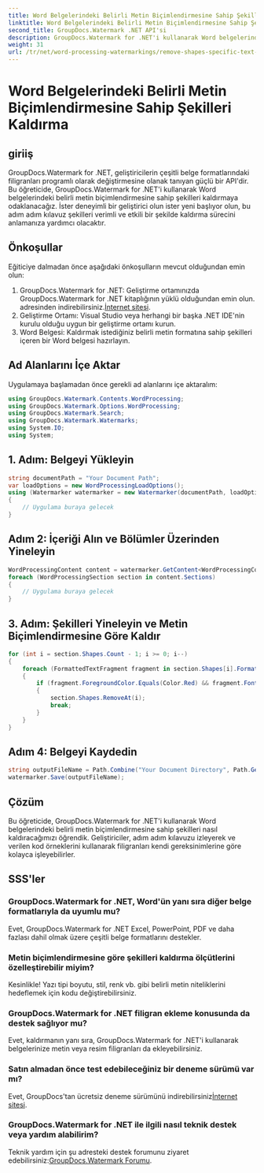 ```yaml
---
title: Word Belgelerindeki Belirli Metin Biçimlendirmesine Sahip Şekilleri Kaldırma
linktitle: Word Belgelerindeki Belirli Metin Biçimlendirmesine Sahip Şekilleri Kaldırma
second_title: GroupDocs.Watermark .NET API'si
description: GroupDocs.Watermark for .NET'i kullanarak Word belgelerinde belirli metin formatına sahip şekilleri nasıl kaldıracağınızı öğrenin. Filigranların verimli şekilde işlenmesi için kılavuzumuzu takip edin.
weight: 31
url: /tr/net/word-processing-watermarkings/remove-shapes-specific-text-formatting-word-docs/
---
```


# Word Belgelerindeki Belirli Metin Biçimlendirmesine Sahip Şekilleri Kaldırma

## giriiş
GroupDocs.Watermark for .NET, geliştiricilerin çeşitli belge formatlarındaki filigranları programlı olarak değiştirmesine olanak tanıyan güçlü bir API'dir. Bu öğreticide, GroupDocs.Watermark for .NET'i kullanarak Word belgelerindeki belirli metin biçimlendirmesine sahip şekilleri kaldırmaya odaklanacağız. İster deneyimli bir geliştirici olun ister yeni başlıyor olun, bu adım adım kılavuz şekilleri verimli ve etkili bir şekilde kaldırma sürecini anlamanıza yardımcı olacaktır.
## Önkoşullar
Eğiticiye dalmadan önce aşağıdaki önkoşulların mevcut olduğundan emin olun:
1.  GroupDocs.Watermark for .NET: Geliştirme ortamınızda GroupDocs.Watermark for .NET kitaplığının yüklü olduğundan emin olun. adresinden indirebilirsiniz.[İnternet sitesi](https://releases.groupdocs.com/Watermark/net/).
2. Geliştirme Ortamı: Visual Studio veya herhangi bir başka .NET IDE'nin kurulu olduğu uygun bir geliştirme ortamı kurun.
3. Word Belgesi: Kaldırmak istediğiniz belirli metin formatına sahip şekilleri içeren bir Word belgesi hazırlayın.

## Ad Alanlarını İçe Aktar
Uygulamaya başlamadan önce gerekli ad alanlarını içe aktaralım:
```csharp
using GroupDocs.Watermark.Contents.WordProcessing;
using GroupDocs.Watermark.Options.WordProcessing;
using GroupDocs.Watermark.Search;
using GroupDocs.Watermark.Watermarks;
using System.IO;
using System;
```
## 1. Adım: Belgeyi Yükleyin
```csharp
string documentPath = "Your Document Path";
var loadOptions = new WordProcessingLoadOptions();
using (Watermarker watermarker = new Watermarker(documentPath, loadOptions))
{
    // Uygulama buraya gelecek
}
```
## Adım 2: İçeriği Alın ve Bölümler Üzerinden Yineleyin
```csharp
WordProcessingContent content = watermarker.GetContent<WordProcessingContent>();
foreach (WordProcessingSection section in content.Sections)
{
    // Uygulama buraya gelecek
}
```
## 3. Adım: Şekilleri Yineleyin ve Metin Biçimlendirmesine Göre Kaldır
```csharp
for (int i = section.Shapes.Count - 1; i >= 0; i--)
{
    foreach (FormattedTextFragment fragment in section.Shapes[i].FormattedTextFragments)
    {
        if (fragment.ForegroundColor.Equals(Color.Red) && fragment.Font.FamilyName == "Arial")
        {
            section.Shapes.RemoveAt(i);
            break;
        }
    }
}
```
## Adım 4: Belgeyi Kaydedin
```csharp
string outputFileName = Path.Combine("Your Document Directory", Path.GetFileName(documentPath));
watermarker.Save(outputFileName);
```

## Çözüm
Bu öğreticide, GroupDocs.Watermark for .NET'i kullanarak Word belgelerindeki belirli metin biçimlendirmesine sahip şekilleri nasıl kaldıracağımızı öğrendik. Geliştiriciler, adım adım kılavuzu izleyerek ve verilen kod örneklerini kullanarak filigranları kendi gereksinimlerine göre kolayca işleyebilirler.
## SSS'ler
### GroupDocs.Watermark for .NET, Word'ün yanı sıra diğer belge formatlarıyla da uyumlu mu?
Evet, GroupDocs.Watermark for .NET Excel, PowerPoint, PDF ve daha fazlası dahil olmak üzere çeşitli belge formatlarını destekler.
### Metin biçimlendirmesine göre şekilleri kaldırma ölçütlerini özelleştirebilir miyim?
Kesinlikle! Yazı tipi boyutu, stil, renk vb. gibi belirli metin niteliklerini hedeflemek için kodu değiştirebilirsiniz.
### GroupDocs.Watermark for .NET filigran ekleme konusunda da destek sağlıyor mu?
Evet, kaldırmanın yanı sıra, GroupDocs.Watermark for .NET'i kullanarak belgelerinize metin veya resim filigranları da ekleyebilirsiniz.
### Satın almadan önce test edebileceğiniz bir deneme sürümü var mı?
 Evet, GroupDocs'tan ücretsiz deneme sürümünü indirebilirsiniz[İnternet sitesi](https://releases.groupdocs.com/).
### GroupDocs.Watermark for .NET ile ilgili nasıl teknik destek veya yardım alabilirim?
 Teknik yardım için şu adresteki destek forumunu ziyaret edebilirsiniz:[GroupDocs.Watermark Forumu](https://forum.groupdocs.com/c/watermark/19).